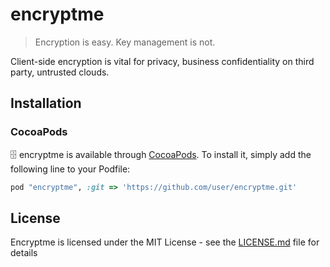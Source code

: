 # encryptme

> Encryption is easy. Key management is not.

Client-side encryption is vital for privacy, business confidentiality on third party, untrusted clouds.

## Installation

### CocoaPods

🗄 encryptme is available through [CocoaPods](http://cocoapods.org). To install
it, simply add the following line to your Podfile:

```ruby
pod "encryptme", :git => 'https://github.com/user/encryptme.git'
```

## License
Encryptme is licensed under the MIT License - see the [LICENSE.md](LICENSE.md) file for details
